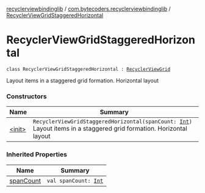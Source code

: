 [recyclerviewbindinglib](../../index.md) / [com.bytecoders.recyclerviewbindinglib](../index.md) / [RecyclerViewGridStaggeredHorizontal](./index.md)

# RecyclerViewGridStaggeredHorizontal

`class RecyclerViewGridStaggeredHorizontal : `[`RecyclerViewGrid`](../-recycler-view-grid/index.md)

Layout items in a staggered grid formation. Horizontal layout

### Constructors

| Name | Summary |
|---|---|
| [&lt;init&gt;](-init-.md) | `RecyclerViewGridStaggeredHorizontal(spanCount: `[`Int`](https://kotlinlang.org/api/latest/jvm/stdlib/kotlin/-int/index.html)`)`<br>Layout items in a staggered grid formation. Horizontal layout |

### Inherited Properties

| Name | Summary |
|---|---|
| [spanCount](../-recycler-view-grid/span-count.md) | `val spanCount: `[`Int`](https://kotlinlang.org/api/latest/jvm/stdlib/kotlin/-int/index.html) |
